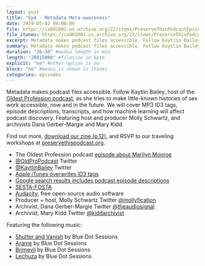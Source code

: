 ```yaml
---
layout: post
title: "Ep4 - Metadata Meta-awareness"
date: 2019-05-02 09:00:00
file: https://ia801001.us.archive.org/22/items/PreserveThisPodcastEpisode4/PreserveThisPodcast_Episode4.mp3
file_itunes: https://ia801001.us.archive.org/22/items/PreserveThisPodcastEpisode4/PreserveThisPodcast_Episode4.mp3
excerpt: Metadata makes podcast files accessible. Follow Kaytlin Bailey, host of the Oldest Profession podcast, as she tries to make little-known histories of sex work accessible, now and in the future. We will cover MP3 ID3 tags, episode descriptions, transcripts, and how machine learning will affect podcast discovery. Featuring host and producer Molly Schwartz, and archivists Dana Gerber-Margie and Mary Kidd. Find out more, download our zine (p.12), and RSVP to our traveling workshops at [preservethispodcast.org].
summary: Metadata makes podcast files accessible. Follow Kaytlin Bailey, host of the Oldest Profession podcast, as she tries to make little-known histories of sex work accessible, now and in the future. We will cover MP3 ID3 tags, episode descriptions, transcripts, and how machine learning will affect podcast discovery. Featuring host and producer Molly Schwartz, and archivists Dana Gerber-Margie and Mary Kidd. Find out more, download our zine (p.12), and RSVP to our traveling workshops at [preservethispodcast.org].
duration: "26:30" #audio length in min
length: "28015000" #filesize in byte
explicit: "no" #other option is no
block: "no" #means is shown in itunes
categories: episodes
---
```


Metadata makes podcast files accessible. Follow Kaytlin Bailey, host of the [Oldest Profession podcast](https://www.theoldestprofessionpodcast.com/), as she tries to make little-known histories of sex work accessible, now and in the future. We will cover MP3 ID3 tags, episode descriptions, transcripts, and how machine learning will affect podcast discovery. Featuring host and producer Molly Schwartz, and archivists Dana Gerber-Margie and Mary Kidd.

Find out more, [download our zine (p.12)](http://preservethispodcast.org/assets/PreserveThisPodcast_Zine_Online.pdf#page=12), and RSVP to our traveling workshops at [preservethispodcast.org](http://preservethispodcast.org/#events).

* The Oldest Profession podcast [episode about Marilyn Monroe](https://www.theoldestprofessionpodcast.com/episodes/episode/ba78bde5/marilyn-monroe)
* [@OldProPodcast](https://twitter.com/OldProPodcast) Twitter
* [@KaytlinBailey](https://twitter.com/KaytlinBailey) Twitter
* [Apple iTunes overwrites ID3 tags](https://discussions.apple.com/thread/8497597)
* [Google search results includes podcast episode descriptions](https://blog.pacific-content.com/googles-new-way-to-find-your-next-favorite-podcast-452c993710bd?gi=29e165773c17)
* [SESTA-FOSTA](https://en.wikipedia.org/wiki/Stop_Enabling_Sex_Traffickers_Act)
* [Audacity](https://www.audacityteam.org/download/), free open-source audio software
* Producer + host, Molly Schwartz Twitter [@mollyfication](https://twitter.com/mollyfication)
* Archivist, Dana Gerber-Margie Twitter [@theaudiosignal](https://twitter.com/theaudiosignal)
* Archivist, Mary Kidd Twitter [@kiddarchivist](https://twitter.com/kiddarchivist)

Featuring the following music:

* [Shutter and Vanish](https://freemusicarchive.org/music/Blue_Dot_Sessions/Algea_Fields/Shutter_and_Vanish) by Blue Dot Sessions
* [Arame](https://freemusicarchive.org/music/Blue_Dot_Sessions/Algea_Fields/Arame) by Blue Dot Sessions
* [Brimevil](https://sessions.blue/?fwp_search=Brimevil) by Blue Dot Sessions
* [Lechuza](https://freemusicarchive.org/music/Blue_Dot_Sessions/Algea_Fields/Lechuza) by Blue Dot Sessions
